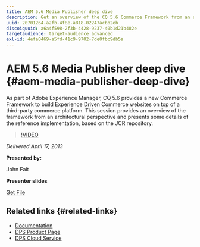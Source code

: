 ```yaml
---
title: AEM 5.6 Media Publisher deep dive
description: Get an overview of the CQ 5.6 Commerce Framework from an architectural perspective. Learn the details of the reference implementation, based on the JCR repository.
uuid: 20701264-a2fb-4f8e-a818-02247acbb2eb
discoiquuid: a6a4f598-2f3b-4428-9237-40b1d21b482e
targetaudience: target-audience advanced
exl-id: 4efa0469-a5fd-41c9-9702-7de0fbc9db5a
---
```

# AEM 5.6 Media Publisher deep dive {#aem-media-publisher-deep-dive}

As part of Adobe Experience Manager, CQ 5.6 provides a new Commerce Framework to build Experience Driven Commerce websites on top of a third-party commerce platform. This session provides an overview of the framework from an architectural perspective and presents some details of the reference implementation, based on the JCR repository.

>[!VIDEO](https://video.tv.adobe.com/v/19574/?quality=9)

*Delivered April 17, 2013*

**Presented by:**

John Fait

**Presenter slides**

[Get File](assets/cq-gems-aem-media-publisher-04-17-2013-final.pdf)

## Related links {#related-links}

* [Documentation](https://docs.adobe.com/content/docs/en/cq/5-6-1/media-publisher.html)
* [DPS Product Page](http://www.adobe.com/ca/products/digital-publishing-suite-family.html)
* [DPS Cloud Service](https://digitalpublishing.acrobat.com/welcome.html)
